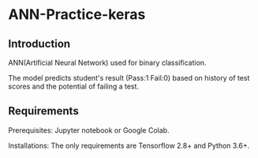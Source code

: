 # ANN-Practice-keras

## Introduction 

ANN(Artificial Neural Network) used for binary classification. 

The model predicts student's result (Pass:1 Fail:0) based on history of test scores and the potential of failing a test.

## Requirements

Prerequisites: Jupyter notebook or Google Colab. 

Installations: The only requirements are Tensorflow 2.8+ and Python 3.6+.
